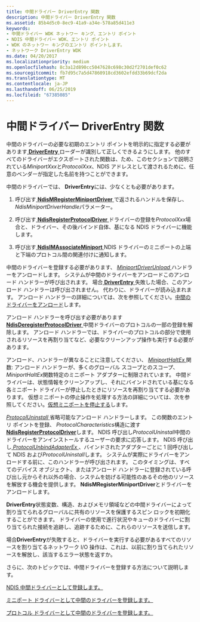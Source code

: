 ```yaml
---
title: 中間ドライバー DriverEntry 関数
description: 中間ドライバー DriverEntry 関数
ms.assetid: 85b4d5c0-8ec9-41a9-a34e-578a85d411e3
keywords:
- 中間ドライバー WDK ネットワー キング、エントリ ポイント
- NDIS 中間ドライバー WDK、エントリ ポイント
- WDK のネットワー キングのエントリ ポイントします。
- ネットワーク DriverEntry WDK
ms.date: 04/20/2017
ms.localizationpriority: medium
ms.openlocfilehash: 8c3a12d890cc5047628c698c30d2f2701def0c62
ms.sourcegitcommit: fb7d95c7a5d47860918cd3602efdd33b69dcf2da
ms.translationtype: MT
ms.contentlocale: ja-JP
ms.lasthandoff: 06/25/2019
ms.locfileid: "67385085"
---
```

# <a name="intermediate-driver-driverentry-function"></a>中間ドライバー DriverEntry 関数





中間のドライバーの必要な初期のエントリ ポイントを明示的に指定する必要があります[ **DriverEntry** ](https://docs.microsoft.com/windows-hardware/drivers/ddi/content/wdm/nc-wdm-driver_initialize)ローダーが識別して正しくできるようにします。 他のすべてのドライバーがエクスポートされた関数は、ため、このセクションで説明されている*MiniportXxx*と*ProtocolXxx*、NDIS アドレスとして渡されるために、任意のベンダーが指定した名前を持つことができます。

中間のドライバーでは、 **DriverEntry**には、少なくとも必要があります。

1.  呼び出す[ **NdisMRegisterMiniportDriver** ](https://docs.microsoft.com/windows-hardware/drivers/ddi/content/ndis/nf-ndis-ndismregisterminiportdriver)で返されるハンドルを保存し、 *NdisMiniportDriverHandle*パラメーター。

2.  呼び出す[ **NdisRegisterProtocolDriver** ](https://docs.microsoft.com/windows-hardware/drivers/ddi/content/ndis/nf-ndis-ndisregisterprotocoldriver)ドライバーの登録を*ProtocolXxx*場合と、ドライバー、その後バインド自体、基になる NDIS ドライバーに機能します。

3.  呼び出す[ **NdisIMAssociateMiniport** ](https://docs.microsoft.com/windows-hardware/drivers/ddi/content/ndis/nf-ndis-ndisimassociateminiport) NDIS ドライバーのミニポートの上端と下端のプロトコル間の関連付けに通知します。

中間のドライバーを登録する必要があります、 [ *MiniportDriverUnload* ](https://docs.microsoft.com/windows-hardware/drivers/ddi/content/ndis/nc-ndis-miniport_unload)ハンドラーをアンロードします。 システムが中間のドライバーをアンロードこのアンロード ハンドラーが呼び出されます。 場合[ **DriverEntry** ](https://docs.microsoft.com/windows-hardware/drivers/ddi/content/wdm/nc-wdm-driver_initialize)失敗した場合、このアンロード ハンドラーは呼び出されません。 代わりに、ドライバーが読み込まれます。 アンロード ハンドラーの詳細については、次を参照してください。[中間のドライバーをアンロード](unloading-an-intermediate-driver.md)します。

アンロード ハンドラーを呼び出す必要があります[ **NdisDeregisterProtocolDriver** ](https://docs.microsoft.com/windows-hardware/drivers/ddi/content/ndis/nf-ndis-ndisderegisterprotocoldriver)中間ドライバーのプロトコルの一部の登録を解除します。 アンロード ハンドラーでは、ドライバーのプロトコルの部分で使用されるリソースを再割り当てなど、必要なクリーンアップ操作も実行する必要があります。

アンロード、ハンドラーが異なることに注意してください、 [ *MiniportHaltEx* ](https://docs.microsoft.com/windows-hardware/drivers/ddi/content/ndis/nc-ndis-miniport_halt)関数: アンロード ハンドラーが、多くのグローバル スコープとのスコープ、 *MiniportHaltEx*関数特定のミニポート アダプターに制限されています。 中間ドライバーは、状態情報をクリーンアップし、それにバインドされている基になる各ミニポート ドライバーが停止したときにリソースを再割り当てする必要があります。 仮想ミニポートの停止操作を処理する方法の詳細については、次を参照してください。[仮想ミニポートを停止する](halting-a-virtual-miniport.md)します。

[*ProtocolUninstall* ](https://docs.microsoft.com/windows-hardware/drivers/ddi/content/ndis/nc-ndis-protocol_uninstall)省略可能なアンロード ハンドラーします。 この関数のエントリ ポイントを登録、 *ProtocolCharacteristics*構造に渡す[ **NdisRegisterProtocolDriver**](https://docs.microsoft.com/windows-hardware/drivers/ddi/content/ndis/nf-ndis-ndisregisterprotocoldriver)します。 NDIS 呼び出し*ProtocolUninstall*中間のドライバーをアンインストールするユーザーの要求に応答します。 NDIS 呼び出し[ *ProtocolUnbindAdapterEx* ](https://docs.microsoft.com/windows-hardware/drivers/ddi/content/ndis/nc-ndis-protocol_unbind_adapter_ex) 、バインドされたアダプターごとに 1 回呼び出して NDIS および*ProtocolUninstall*します。 システムが実際にドライバーをアンロードする前に、このハンドラーが呼び出されます。 このタイミングは、すべてのデバイス オブジェクト、またはアンロード ハンドラーに登録されている呼び出し元からそれ以外の場合、システムを妨げる可能性のあるその他のリソースを解放する機会を提供します。 **NdisMRegisterMiniportDriver**とドライバーをアンロードします。

**DriverEntry**状態変数、構造、およびメモリ領域などの中間ドライバーによって割り当てられるグローバルに共有のリソースを保護するスピン ロックを初期化することができます。 ドライバーの使用で進行状況やキューのドライバーに割り当てられた接続を追跡し、追跡するために、これらのリソースを送信します。

場合**DriverEntry**が失敗すると、ドライバーを実行する必要があるすべてのリソースを割り当てるネットワーク I/O 操作は、これは、以前に割り当てられたリソースを解放し、該当するエラー状態を返すか。

さらに、次のトピックでは、中間ドライバーを登録する方法について説明します。

[NDIS 中間ドライバーとして登録します。](registering-as-an-ndis-intermediate-driver.md)

[ミニポート ドライバーとして中間のドライバーを登録します。](registering-an-intermediate-driver-as-a-miniport-driver.md)

[プロトコル ドライバーとして中間のドライバーを登録します。](registering-an-intermediate-driver-as-a-protocol.md)

 

 





